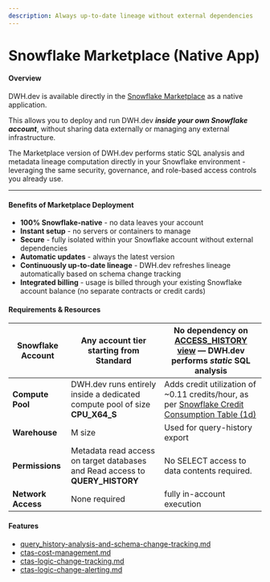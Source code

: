 ```yaml
---
description: Always up-to-date lineage without external dependencies
---
```


# Snowflake Marketplace (Native App)

#### Overview

DWH.dev is available directly in the [Snowflake Marketplace](https://app.snowflake.com/marketplace/listing/GZTSZ1Y553M/dwh-dev-inc-dwh-dev-lineage) as a native application.

This allows you to deploy and run DWH.dev _**inside your own Snowflake account**_, without sharing data externally or managing any external infrastructure.

The Marketplace version of DWH.dev performs static SQL analysis and metadata lineage computation directly in your Snowflake environment - leveraging the same security, governance, and role-based access controls you already use.

***

#### Benefits of Marketplace Deployment

* **100% Snowflake-native** - no data leaves your account
* **Instant setup** - no servers or containers to manage
* **Secure** - fully isolated within your Snowflake account without external dependencies
* **Automatic updates** - always the latest version
* **Continuously up-to-date lineage** - DWH.dev refreshes lineage automatically based on schema change tracking
* **Integrated billing** - usage is billed through your existing Snowflake account balance (no separate contracts or credit cards)

#### Requirements & Resources

| **Snowflake Account** | Any account tier starting from **Standard**                                    | No dependency on [ACCESS\_HISTORY view](https://docs.snowflake.com/en/sql-reference/account-usage/access_history) — DWH.dev performs _static_ SQL analysis         |
| --------------------- | ------------------------------------------------------------------------------ | ------------------------------------------------------------------------------------------------------------------------------------------------------------------ |
| **Compute Pool**      | DWH.dev runs entirely inside a dedicated compute pool of size **CPU\_X64\_S**  | Adds credit utilization of \~0.11 credits/hour, as per [Snowflake Credit Consumption Table (1d)](https://www.snowflake.com/legal-files/CreditConsumptionTable.pdf) |
| **Warehouse**         | M size                                                                         | Used for query-history export                                                                                                                                      |
| **Permissions**       | Metadata read access on target databases and Read access to **QUERY\_HISTORY** | No SELECT access to data contents required.                                                                                                                        |
| **Network Access**    | None required                                                                  | fully in-account execution                                                                                                                                         |

#### Features

* [query\_history-analysis-and-schema-change-tracking.md](query_history-analysis-and-schema-change-tracking.md "mention")
* [ctas-cost-management.md](ctas-cost-management.md "mention")
* [ctas-logic-change-tracking.md](ctas-logic-change-tracking.md "mention")
* [ctas-logic-change-alerting.md](ctas-logic-change-alerting.md "mention")





